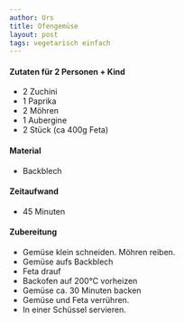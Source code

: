 ```yaml
---
author: Urs
title: Ofengemüse
layout: post
tags: vegetarisch einfach
---
```

#### Zutaten für 2 Personen + Kind
 * 2 Zuchini
 * 1 Paprika
 * 2 Möhren
 * 1 Aubergine
 * 2 Stück (ca 400g Feta)

#### Material
 * Backblech

#### Zeitaufwand
 * 45 Minuten

#### Zubereitung
 * Gemüse klein schneiden. Möhren reiben.
 * Gemüse aufs Backblech
 * Feta drauf
 * Backofen auf 200°C vorheizen
 * Gemüse ca. 30 Minuten backen
 * Gemüse und Feta verrühren.
 * In einer Schüssel servieren.
